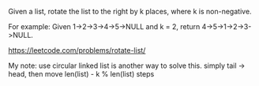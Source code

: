Given a list, rotate the list to the right by k places, where k is non-negative.

For example:
Given 1->2->3->4->5->NULL and k = 2,
return 4->5->1->2->3->NULL.

https://leetcode.com/problems/rotate-list/

My note: use circular linked list is another way to solve this. simply tail -> head, then move len(list) - k % len(list) steps
